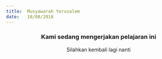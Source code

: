 ```yaml
---
title:  Musyawarah Yerusalem
date:   18/08/2018
---
```


### <center>Kami sedang mengerjakan pelajaran ini</center>
<center>Silahkan kembali lagi nanti</center>